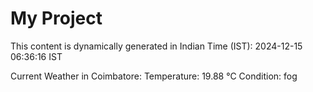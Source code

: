 # My Project

This content is dynamically generated in Indian Time (IST): 2024-12-15 06:36:16 IST


Current Weather in Coimbatore:
Temperature: 19.88 °C
Condition: fog
